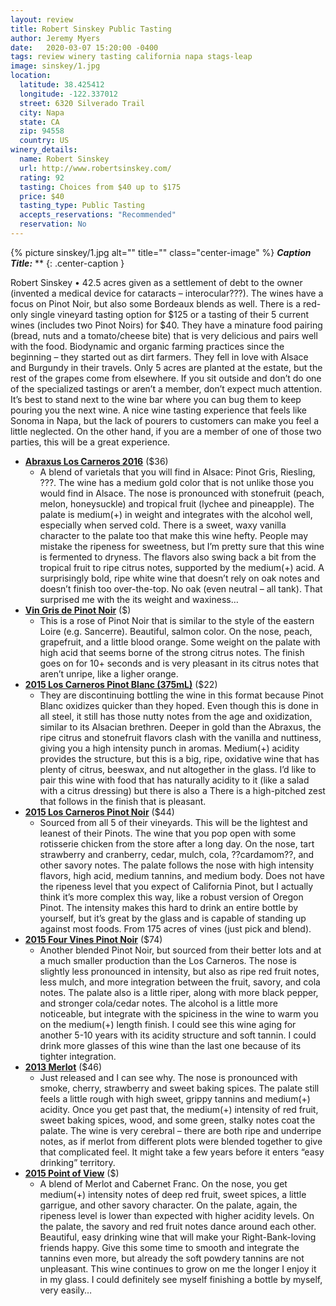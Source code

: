 ```yaml
---
layout: review
title: Robert Sinskey Public Tasting
author: Jeremy Myers
date:   2020-03-07 15:20:00 -0400
tags: review winery tasting california napa stags-leap
image: sinskey/1.jpg
location:
  latitude: 38.425412
  longitude: -122.337012
  street: 6320 Silverado Trail
  city: Napa
  state: CA
  zip: 94558
  country: US
winery_details:
  name: Robert Sinskey
  url: http://www.robertsinskey.com/
  rating: 92
  tasting: Choices from $40 up to $175
  price: $40
  tasting_type: Public Tasting
  accepts_reservations: "Recommended"
  reservation: No
---
```


{% picture sinskey/1.jpg alt="" title="" class="center-image" %}
***Caption Title:*** **
{: .center-caption }


Robert Sinskey
•	42.5 acres given as a settlement of debt to the owner (invented a medical device for cataracts – interocular???).  The wines have a focus on Pinot Noir, but also some Bordeaux blends as well.  There is a red-only single vineyard tasting option for $125 or a tasting of their 5 current wines (includes two Pinot Noirs) for $40.  They have a minature food pairing (bread, nuts and a tomato/cheese bite) that is very delicious and pairs well with the food.  Biodynamic and organic farming practices since the beginning – they started out as dirt farmers.  They fell in love with Alsace and Burgundy in their travels.  Only 5 acres are planted at the estate, but the rest of the grapes come from elsewhere.  If you sit outside and don’t do one of the specialized tastings or aren’t a member, don’t expect much attention.  It’s best to stand next to the wine bar where you can bug them to keep pouring you the next wine.  A nice wine tasting experience that feels like Sonoma in Napa, but the lack of pourers to customers can make you feel a little neglected.  On the other hand, if you are a member of one of those two parties, this will be a great experience.  

* [**Abraxus Los Carneros 2016**]() ($36)
  * A blend of varietals that you will find in Alsace: Pinot Gris, Riesling, ???.  The wine has a medium gold color that is not unlike those you would find in Alsace.  The nose is pronounced with stonefruit (peach, melon, honeysuckle) and tropical fruit (lychee and pineapple).  The palate is medium(+) in weight and integrates with the alcohol well, especially when served cold.  There is a sweet, waxy vanilla character to the palate too that make this wine hefty.  People may mistake the ripeness for sweetness, but I’m pretty sure that this wine is fermented to dryness.  The flavors also swing back a bit from the tropical fruit to ripe citrus notes, supported by the medium(+) acid.  A surprisingly bold, ripe white wine that doesn’t rely on oak notes and doesn’t finish too over-the-top.  No oak (even neutral – all tank).  That surprised me with the its weight and waxiness…
* [**Vin Gris de Pinot Noir**]() ($)
  * This is a rose of Pinot Noir that is similar to the style of the eastern Loire (e.g. Sancerre).  Beautiful, salmon color.  On the nose, peach, grapefruit, and a little blood orange.  Some weight on the palate with high acid that seems borne of the strong citrus notes.  The finish goes on for 10+ seconds and is very pleasant in its citrus notes that aren’t unripe, like a ligher orange.  
* [**2015 Los Carneros Pinot Blanc (375mL)**]() ($22)
  * They are discontinuing bottling the wine in this format because Pinot Blanc oxidizes quicker than they hoped.  Even though this is done in all steel, it still has those nutty notes from the age and oxidization, similar to its Alsacian brethren.  Deeper in gold than the Abraxus, the ripe citrus and stonefruit flavors clash with the vanilla and nuttiness, giving you a high intensity punch in aromas.  Medium(+) acidity provides the structure, but this is a big, ripe, oxidative wine that has plenty of citrus, beeswax, and nut altogether in the glass.  I’d like to pair this wine with food that has naturally acidity to it (like a salad with a citrus dressing) but there is also a   There is a high-pitched zest that follows in the finish that is pleasant.  
* [**2015 Los Carneros Pinot Noir**]() ($44)
  * Sourced from all 5 of their vineyards.  This will be the lightest and leanest of their Pinots.  The wine that you pop open with some rotisserie chicken from the store after a long day.  On the nose, tart strawberry and cranberry, cedar, mulch, cola, ??cardamom??, and other savory notes.  The palate follows the nose with high intensity flavors, high acid, medium tannins, and medium body.  Does not have the ripeness level that you expect of California Pinot, but I actually think it’s more complex this way, like a robust version of Oregon Pinot.  The intensity makes this hard to drink an entire bottle by yourself, but it’s great by the glass and is capable of standing up against most foods.  From 175 acres of vines (just pick and blend).  
* [**2015 Four Vines Pinot Noir**]() ($74)
  * Another blended Pinot Noir, but sourced from their better lots and at a much smaller production than the Los Carneros.  The nose is slightly less pronounced in intensity, but also as ripe red fruit notes, less mulch, and more integration between the fruit, savory, and cola notes.  The palate also is a little riper, along with more black pepper, and stronger cola/cedar notes.  The alcohol is a little more noticeable, but integrate with the spiciness in the wine to warm you on the medium(+) length finish.  I could see this wine aging for another 5-10 years with its acidity structure and soft tannin.  I could drink more glasses of this wine than the last one because of its tighter integration.
* [**2013 Merlot**]() ($46)
  * Just released and I can see why.  The nose is pronounced with smoke, cherry, strawberry and sweet baking spices.  The palate still feels a little rough with high sweet, grippy tannins and medium(+) acidity.  Once you get past that, the medium(+) intensity of red fruit, sweet baking spices, wood, and some green, stalky notes coat the palate.  The wine is very cerebral – there are both ripe and underripe notes, as if merlot from different plots were blended together to give that complicated feel.  It might take a few years before it enters “easy drinking” territory.  
* [**2015 Point of View**]() ($)
  * A blend of Merlot and Cabernet Franc.  On the nose, you get medium(+) intensity notes of deep red fruit, sweet spices, a little garrigue, and other savory character.  On the palate, again, the ripeness level is lower than expected with higher acidity levels.  On the palate, the savory and red fruit notes dance around each other.  Beautiful, easy drinking wine that will make your Right-Bank-loving friends happy.  Give this some time to smooth and integrate the tannins even more, but already the soft powdery tannins are not unpleasant.  This wine continues to grow on me the longer I enjoy it in my glass.  I could definitely see myself finishing a bottle by myself, very easily…

